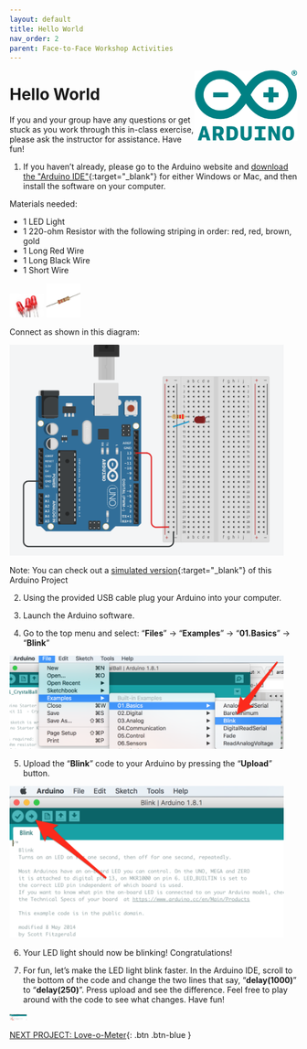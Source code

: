 ```yaml
---
layout: default
title: Hello World
nav_order: 2
parent: Face-to-Face Workshop Activities
---
```

<img src="..\images\arduino-icon.png" alt="arduino icon" style="float:right;width:180px;">

# Hello World

If you and your group have any questions or get stuck as you work through this in-class exercise, please ask the instructor for assistance.  Have fun!

1. If you haven’t already, please go to the Arduino website and [download the "Arduino IDE"](https://www.arduino.cc/en/Main/Software){:target="_blank"} for either Windows or Mac, and then install the software on your computer.

Materials needed:
- 1 LED Light
- 1 220-ohm Resistor with the following striping in order: red, red, brown, gold
- 1 Long Red Wire
- 1 Long Black Wire
- 1 Short Wire
<img src="..\images\in-person_workshops\hello_world\led.png" alt="led" style="width:60px;">
<img src="..\images\in-person_workshops\hello_world\res.png" alt="res" style="width:60px;">

Connect as shown in this diagram:

<img src="..\images\in-person_workshops\hello_world\breadboard_schematic.png" alt="breadboard" style="width:480px;">

Note: You can check out a [simulated version](https://goo.gl/MfKe1i){:target="_blank"} of this Arduino Project

2. Using the provided USB cable plug your Arduino into your computer.

3. Launch the Arduino software.

4. Go to the top menu and select: “**Files**” -> “**Examples**” -> “**01.Basics**” -> “**Blink**”

<img src="..\images\in-person_workshops\hello_world\menus.png" alt="menu navigation" style="width:480px;">

5. Upload the “**Blink**” code to your Arduino by pressing the “**Upload**” button.

<img src="..\images\in-person_workshops\hello_world\upload.png" alt="upload button" style="width:480px;">

6. Your LED light should now be blinking! Congratulations!

7. For fun, let’s make the LED light blink faster.  In the Arduino IDE, scroll to the bottom of the code and change the two lines that say, “**delay(1000)**” to “**delay(250)**”.  Press upload and see the difference.   Feel free to play around with the code to see what changes. Have fun!

<img src="..\images\in-person_workshops\hello_world\code_edit.png" alt="code edit" style="width:30px;">

[NEXT PROJECT: Love-o-Meter](love-o-meter.html){: .btn .btn-blue }
